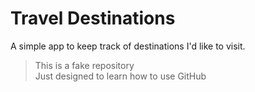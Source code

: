 # Travel Destinations

A simple app to keep track of destinations I'd like to visit.

> This is a fake repository
><br> Just designed to learn how to use GitHub
